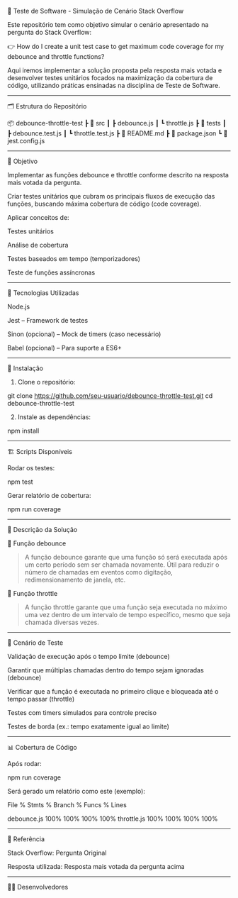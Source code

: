 
🧪 Teste de Software - Simulação de Cenário Stack Overflow

Este repositório tem como objetivo simular o cenário apresentado na pergunta do Stack Overflow:

👉 How do I create a unit test case to get maximum code coverage for my debounce and throttle functions?

Aqui iremos implementar a solução proposta pela resposta mais votada e desenvolver testes unitários focados na maximização da cobertura de código, utilizando práticas ensinadas na disciplina de Teste de Software.


---

🗂️ Estrutura do Repositório

📦 debounce-throttle-test
 ┣ 📂 src
 ┃ ┣ debounce.js
 ┃ ┗ throttle.js
 ┣ 📂 tests
 ┃ ┣ debounce.test.js
 ┃ ┗ throttle.test.js
 ┣ 📜 README.md
 ┣ 📜 package.json
 ┗ 📜 jest.config.js


---

🎯 Objetivo

Implementar as funções debounce e throttle conforme descrito na resposta mais votada da pergunta.

Criar testes unitários que cubram os principais fluxos de execução das funções, buscando máxima cobertura de código (code coverage).

Aplicar conceitos de:

Testes unitários

Análise de cobertura

Testes baseados em tempo (temporizadores)

Teste de funções assíncronas




---

🚀 Tecnologias Utilizadas

Node.js

Jest – Framework de testes

Sinon (opcional) – Mock de timers (caso necessário)

Babel (opcional) – Para suporte a ES6+



---

🔧 Instalação

1. Clone o repositório:



git clone https://github.com/seu-usuario/debounce-throttle-test.git
cd debounce-throttle-test

2. Instale as dependências:



npm install


---

🏗️ Scripts Disponíveis

Rodar os testes:


npm test

Gerar relatório de cobertura:


npm run coverage


---

🧠 Descrição da Solução

📌 Função debounce

> A função debounce garante que uma função só será executada após um certo período sem ser chamada novamente. Útil para reduzir o número de chamadas em eventos como digitação, redimensionamento de janela, etc.



📌 Função throttle

> A função throttle garante que uma função seja executada no máximo uma vez dentro de um intervalo de tempo específico, mesmo que seja chamada diversas vezes.




---

🧪 Cenário de Teste

Validação de execução após o tempo limite (debounce)

Garantir que múltiplas chamadas dentro do tempo sejam ignoradas (debounce)

Verificar que a função é executada no primeiro clique e bloqueada até o tempo passar (throttle)

Testes com timers simulados para controle preciso

Testes de borda (ex.: tempo exatamente igual ao limite)



---

📊 Cobertura de Código

Após rodar:

npm run coverage

Será gerado um relatório como este (exemplo):

File	% Stmts	% Branch	% Funcs	% Lines

debounce.js	100%	100%	100%	100%
throttle.js	100%	100%	100%	100%



---

📄 Referência

Stack Overflow: Pergunta Original

Resposta utilizada: Resposta mais votada da pergunta acima



---

👩‍💻 Desenvolvedores


